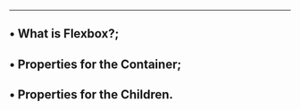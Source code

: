
---------------------------------------------------------------
• What is Flexbox?;
---------------------------------------------------------------
• Properties for the Container;
---------------------------------------------------------------
• Properties for the Children.
---------------------------------------------------------------
